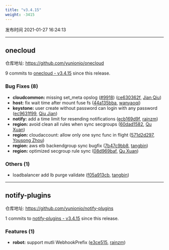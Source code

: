 ```yaml
---
title: "v3.4.15"
weight: -3415
---
```


发布时间 2021-01-27 16:24:13

---
## onecloud

仓库地址: https://github.com/yunionio/onecloud

9 commits to [onecloud - v3.4.15] since this release.

### Bug Fixes (8)
- **cloudcommon:** missing set_meta opslog ([#9918](https://github.com/yunionio/onecloud/issues/9918)) ([ce630362f](https://github.com/yunionio/onecloud/commit/ce630362fb90cf969bd7f25d7d5a750fa218ca82), [Jian Qiu](mailto:swordqiu@gmail.com))
- **host:** fix wait time after mount fuse fs ([44a135bba](https://github.com/yunionio/onecloud/commit/44a135bba44cc0aa33344fb7fb1f76b99394f490), [wanyaoqi](mailto:wanyaoqi@yunionyun.com))
- **keystone:** user create without password can login with any password ([ec9631f99](https://github.com/yunionio/onecloud/commit/ec9631f992c01da412cf27e61b092fb931ffea0d), [Qiu Jian](mailto:qiujian@yunionyun.com))
- **notify:** add a time limit for resending notifications ([ecb169d9f](https://github.com/yunionio/onecloud/commit/ecb169d9f9a953ac8bc20ca868a1acaa852bbe7b), [rainzm](mailto:mjoycarry@gmail.com))
- **region:** avoid clean all rules when sync secgroups ([60dad1582](https://github.com/yunionio/onecloud/commit/60dad15824dca045d08539804ffaac69408eb1f4), [Qu Xuan](mailto:quxuan@yunionyun.com))
- **region:** cloudaccount: allow only one sync func in flight ([571d2d297](https://github.com/yunionio/onecloud/commit/571d2d297eee8424359fcda7486e92ee5990fd23), [Yousong Zhou](mailto:zhouyousong@yunionyun.com))
- **region:** aws elb backendgroup sync bugfix ([7b47c9bb8](https://github.com/yunionio/onecloud/commit/7b47c9bb8c21a994ac8b9b8d26a6866f4fb3c0eb), [tangbin](mailto:tangbin@yunion.cn))
- **region:** optimized secgroup rule sync ([08d969baf](https://github.com/yunionio/onecloud/commit/08d969baf4bd7cf9bc53d1f7521525d017b1f5f2), [Qu Xuan](mailto:quxuan@yunionyun.com))

### Others (1)
- loadbalancer add lb purge validate ([f05a913cb](https://github.com/yunionio/onecloud/commit/f05a913cbbe61617496bb4a7a50024b7fe365dd8), [tangbin](mailto:tangbin@yunion.cn))

[onecloud - v3.4.15]: https://github.com/yunionio/onecloud/compare/v3.4.14...v3.4.15
---
## notify-plugins

仓库地址: https://github.com/yunionio/notify-plugins

1 commits to [notify-plugins - v3.4.15] since this release.

### Features (1)
- **robot:** support mutli WebhookPrefix ([e3ce515](https://github.com/yunionio/notify-plugins/commit/e3ce5154bc0e6d347ee43c394e8ad3203ccc826e), [rainzm](mailto:mjoycarry@gmail.com))

[notify-plugins - v3.4.15]: https://github.com/yunionio/notify-plugins/compare/v3.4.14...v3.4.15
